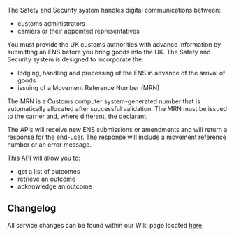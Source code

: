  The Safety and Security system handles digital communications between:
 
* customs administrators
* carriers or their appointed representatives

You must provide the UK customs authorities with advance information by submitting an ENS before you bring goods into the UK.
The Safety and Security system is designed to incorporate the:

* lodging, handling and processing of the ENS in advance of the arrival of goods
* issuing of a Movement Reference Number (MRN)

The MRN is a Customs computer system-generated number that is automatically allocated after successful validation. The MRN must be issued to the carrier and, where different, the declarant.

The APIs will receive new ENS submissions or amendments and will return a response for the end-user.  The response will include a movement reference number or an error message.

This API will allow you to:

* get a list of outcomes
* retrieve an outcome
* acknowledge an outcome

## Changelog

All service changes can be found within our Wiki page located [here](https://github.com/hmrc/import-control-entry-declaration-outcome/wiki/Changelog).
